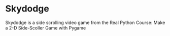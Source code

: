 # Skydodge 

Skydodge is a side scrolling video game from the Real Python Course: Make a 2-D Side-Scoller Game with Pygame
